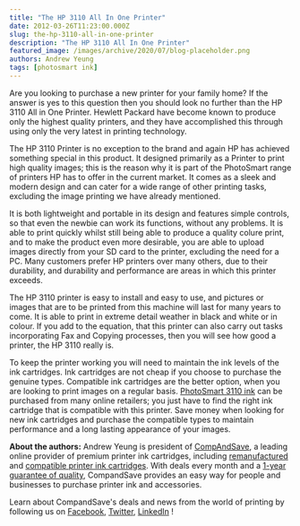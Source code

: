 ```yaml
---
title: "The HP 3110 All In One Printer"
date: 2012-03-26T11:23:00.000Z
slug: the-hp-3110-all-in-one-printer
description: "The HP 3110 All In One Printer"
featured_image: /images/archive/2020/07/blog-placeholder.png
authors: Andrew Yeung
tags: [photosmart ink]
---
```


Are you looking to purchase a new printer for your family home? If the answer is yes to this question then you should look no further than the HP 3110 All in One Printer. Hewlett Packard have become known to produce only the highest quality printers, and they have accomplished this through using only the very latest in printing technology.

The HP 3110 Printer is no exception to the brand and again HP has achieved something special in this product. It designed primarily as a Printer to print high quality images; this is the reason why it is part of the PhotoSmart range of printers HP has to offer in the current market. It comes as a sleek and modern design and can cater for a wide range of other printing tasks, excluding the image printing we have already mentioned. 

It is both lightweight and portable in its design and features simple controls, so that even the newbie can work its functions, without any problems. It is able to print quickly whilst still being able to produce a quality colure print, and to make the product even more desirable, you are able to upload images directly from your SD card to the printer, excluding the need for a PC. Many customers prefer HP printers over many others, due to their durability, and durability and performance are areas in which this printer exceeds.

The HP 3110 printer is easy to install and easy to use, and pictures or images that are to be printed from this machine will last for many years to come. It is able to print in extreme detail weather in black and white or in colour. If you add to the equation, that this printer can also carry out tasks incorporating Fax and Copying processes, then you will see how good a printer, the HP 3110 really is. 

To keep the printer working you will need to maintain the ink levels of the ink cartridges. Ink cartridges are not cheap if you choose to purchase the genuine types. Compatible ink cartridges are the better option, when you are looking to print images on a regular basis. [PhotoSmart 3110 ink](https://www.compandsave.com/hp/photosmart/3110-ink-cartridges) can be purchased from many online retailers; you just have to find the right ink cartridge that is compatible with this printer. Save money when looking for new ink cartridges and purchase the compatible types to maintain performance and a long lasting appearance of your images.

**About the authors:** Andrew Yeung is president of [CompAndSave](https://www.compandsave.com/), a leading online provider of premium printer ink cartridges, including [remanufactured](https://www.compandsave.com/help) and [compatible printer ink cartridges](https://www.compandsave.com/help). With deals every month and a [1-year guarantee of quality](https://www.compandsave.com/help), CompandSave provides an easy way for people and businesses to purchase printer ink and accessories.

Learn about CompandSave's deals and news from the world of printing by following us on [Facebook](https://www.facebook.com/compandsave.ink), [Twitter](https://twitter.com/compandsave), [LinkedIn](https://www.linkedin.com) !